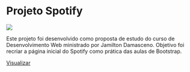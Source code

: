 # Projeto Spotify
![](https://img.shields.io/github/languages/top/alinevitoriasi/projetoSpotify?style=for-the-badge)

Este projeto foi desenvolvido como proposta de estudo do curso de Desenvolvimento Web ministrado por Jamilton Damasceno.
Objetivo foi recriar a página inicial do Spotify como prática das aulas de Bootstrap.

[Visualizar](https://htmlpreview.github.io/?https://github.com/alinevitoriasi/projetoSpotify/blob/master/index.html)
